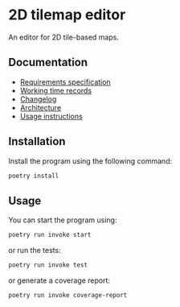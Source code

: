 # 2D tilemap editor

An editor for 2D tile-based maps.

## Documentation

* [Requirements specification](./documentation/requirements_specification.md)
* [Working time records](./documentation/working_time_records.md)
* [Changelog](./documentation/changelog.md)
* [Architecture](./documentation/architecture.md)
* [Usage instructions](./documentation/usage_instructions.md)

## Installation

Install the program using the following command:
```bash
poetry install
```

## Usage

You can start the program using:
```bash
poetry run invoke start
```

or run the tests:
```bash
poetry run invoke test
```

or generate a coverage report:
```bash
poetry run invoke coverage-report
```